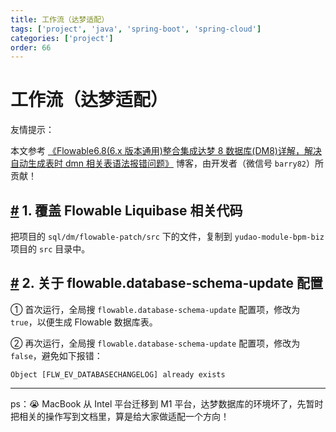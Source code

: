 ```yaml
---
title: 工作流（达梦适配）
tags: ['project', 'java', 'spring-boot', 'spring-cloud']
categories: ['project']
order: 66
---
```

# 工作流（达梦适配）

友情提示：

 本文参考 [《Flowable6.8(6.x 版本通用)整合集成达梦 8 数据库(DM8)详解，解决自动生成表时 dmn 相关表语法报错问题》](https://blog.csdn.net/TangBoBoa/article/details/130392495) 博客，由开发者（微信号 `barry82`）所贡献！

 ## [#](#_1-覆盖-flowable-liquibase-相关代码) 1. 覆盖 Flowable Liquibase 相关代码

 把项目的 `sql/dm/flowable-patch/src` 下的文件，复制到 `yudao-module-bpm-biz` 项目的 `src` 目录中。

 ## [#](#_2-关于-flowable-database-schema-update-配置) 2. 关于 flowable.database-schema-update 配置

 ① 首次运行，全局搜 `flowable.database-schema-update` 配置项，修改为 `true`，以便生成 Flowable 数据库表。

 ② 再次运行，全局搜 `flowable.database-schema-update` 配置项，修改为 `false`，避免如下报错：


```
Object [FLW_EV_DATABASECHANGELOG] already exists

```


---

 ps：😭 MacBook 从 Intel 平台迁移到 M1 平台，达梦数据库的环境坏了，先暂时把相关的操作写到文档里，算是给大家做适配一个方向！
